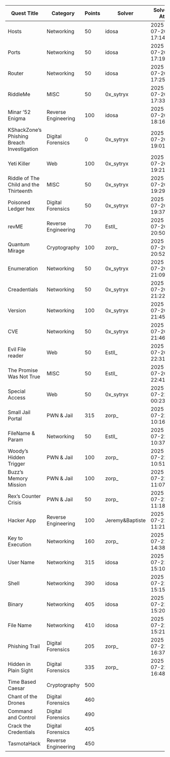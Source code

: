 | Quest Title | Category | Points | Solver | Solved At |
|-------------|----------|--------|-----------|--------|
| Hosts | Networking | 50 | idosa | 2025-07-20 17:14:58 |
| Ports | Networking | 50 | idosa | 2025-07-20 17:19:21 |
| Router | Networking | 50 | idosa | 2025-07-20 17:25:59 |
| RiddleMe | MISC | 50 | 0x_sytryx | 2025-07-20 17:33:18 |
| Minar ’52 Enigma | Reverse Engineering | 100 | idosa | 2025-07-20 18:16:23 |
| KShackZone’s Phishing Breach Investigation | Digital Forensics | 0 | 0x_sytryx | 2025-07-20 19:01:20 |
| Yeti Killer | Web | 100 | 0x_sytryx | 2025-07-20 19:21:45 |
| Riddle of The Child and the Thirteenth | MISC | 50 | 0x_sytryx | 2025-07-20 19:29:25 |
| Poisoned Ledger hex | Digital Forensics | 50 | 0x_sytryx | 2025-07-20 19:37:43 |
| revME | Reverse Engineering | 70 | Estll_ | 2025-07-20 20:50:53 |
| Quantum Mirage | Cryptography | 100 | zorp_ | 2025-07-20 20:52:47 |
| Enumeration | Networking | 50 | 0x_sytryx | 2025-07-20 21:09:50 |
| Creadentials | Networking | 50 | 0x_sytryx | 2025-07-20 21:22:07 |
| Version | Networking | 100 | 0x_sytryx | 2025-07-20 21:45:07 |
| CVE | Networking | 50 | 0x_sytryx | 2025-07-20 21:46:21 |
| Evil File reader | Web | 50 | Estll_ | 2025-07-20 22:31:14 |
| The Promise Was Not True | MISC | 50 | Estll_ | 2025-07-20 22:41:23 |
| Special Access | Web | 50 | 0x_sytryx | 2025-07-21 00:23:59 |
| Small Jail Portal | PWN & Jail | 315 | zorp_ | 2025-07-21 10:16:01 |
| FileName & Param  | Networking | 50 | Estll_ | 2025-07-21 10:37:24 |
| Woody’s Hidden Trigger | PWN & Jail | 100 | zorp_ | 2025-07-21 10:51:58 |
| Buzz’s Memory Mission | PWN & Jail | 100 | zorp_ | 2025-07-21 11:07:00 |
| Rex’s Counter Crisis | PWN & Jail | 50 | zorp_ | 2025-07-21 11:18:32 |
| Hacker App | Reverse Engineering | 100 | Jeremy&Baptiste | 2025-07-21 11:21:06 |
| Key to Execution | Networking | 160 | zorp_ | 2025-07-21 14:38:23 |
| User Name | Networking | 315 | idosa | 2025-07-21 15:10:16 |
| Shell | Networking | 390 | idosa | 2025-07-21 15:15:35 |
| Binary | Networking | 405 | idosa | 2025-07-21 15:20:17 |
| File Name | Networking | 410 | idosa | 2025-07-21 15:21:19 |
| Phishing Trail | Digital Forensics | 205 | zorp_ | 2025-07-21 16:37:36 |
| Hidden in Plain Sight | Digital Forensics | 335 | zorp_ | 2025-07-21 16:48:57 |
| Time Based Caesar | Cryptography | 500 |  |  |
| Chant of the Drones | Digital Forensics | 460 |  |  |
| Command and Control | Digital Forensics | 490 |  |  |
| Crack the Credentials | Digital Forensics | 405 |  |  |
| TasmotaHack | Reverse Engineering | 450 |  |  |
